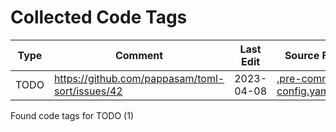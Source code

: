 # Collected Code Tags

| Type   | Comment                                         | Last Edit   | Source File                                                                                                                                                 |
|--------|-------------------------------------------------|-------------|-------------------------------------------------------------------------------------------------------------------------------------------------------------|
| TODO   | https://github.com/pappasam/toml-sort/issues/42 | 2023-04-08  | [.pre-commit-config.yaml:73](https://github.com/KyleKing/copier-template-tester/blame/afbed9ffee8e9a7240efcfce30616efe814e71b0/.pre-commit-config.yaml#L73) |

Found code tags for TODO (1)

<!-- calcipy_skip_tags -->
